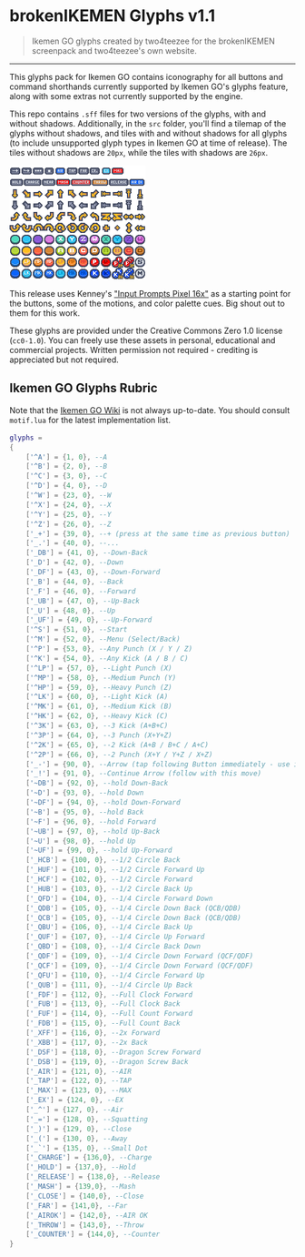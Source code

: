 # brokenIKEMEN Glyphs v1.1
> Ikemen GO glyphs created by two4teezee for the brokenIKEMEN screenpack and two4teezee's own website.
---
This glyphs pack for Ikemen GO contains iconography for all buttons and command shorthands currently supported by Ikemen GO's glyphs feature, along with some extras not currently supported by the engine.

This repo contains `.sff` files for two versions of the glyphs, with and without shadows.
Additionally, in the `src` folder, you'll find a tilemap of the glyphs without shadows, and tiles with and without shadows for all glyphs (to include unsupported glyph types in Ikemen GO at time of release).
The tiles without shadows are `20px`, while the tiles with shadows are `26px`.

![img](./src/tilemap-no-shadows.png)

This release uses Kenney's ["Input Prompts Pixel 16x"](https://www.kenney.nl/assets/input-prompts-pixel-16) as a starting point for the buttons, some of the motions, and color palette cues.
Big shout out to them for this work.

These glyphs are provided under the Creative Commons Zero 1.0 license (`cc0-1.0`).
You can freely use these assets in personal, educational and commercial projects.
Written permission not required - crediting is appreciated but not required.

## Ikemen GO Glyphs Rubric
Note that the [Ikemen GO Wiki](https://github.com/ikemen-engine/Ikemen-GO/wiki/Miscellaneous-info) is not always up-to-date.
You should consult `motif.lua` for the latest implementation list.

```lua
glyphs =
{
    ['^A'] = {1, 0}, --A
    ['^B'] = {2, 0}, --B
    ['^C'] = {3, 0}, --C
    ['^D'] = {4, 0}, --D
    ['^W'] = {23, 0}, --W
    ['^X'] = {24, 0}, --X
    ['^Y'] = {25, 0}, --Y
    ['^Z'] = {26, 0}, --Z
    ['_+'] = {39, 0}, --+ (press at the same time as previous button)
    ['_.'] = {40, 0}, --...
    ['_DB'] = {41, 0}, --Down-Back
    ['_D'] = {42, 0}, --Down
    ['_DF'] = {43, 0}, --Down-Forward
    ['_B'] = {44, 0}, --Back
    ['_F'] = {46, 0}, --Forward
    ['_UB'] = {47, 0}, --Up-Back
    ['_U'] = {48, 0}, --Up
    ['_UF'] = {49, 0}, --Up-Forward
    ['^S'] = {51, 0}, --Start
    ['^M'] = {52, 0}, --Menu (Select/Back)
    ['^P'] = {53, 0}, --Any Punch (X / Y / Z)
    ['^K'] = {54, 0}, --Any Kick (A / B / C)
    ['^LP'] = {57, 0}, --Light Punch (X)
    ['^MP'] = {58, 0}, --Medium Punch (Y)
    ['^HP'] = {59, 0}, --Heavy Punch (Z)
    ['^LK'] = {60, 0}, --Light Kick (A)
    ['^MK'] = {61, 0}, --Medium Kick (B)
    ['^HK'] = {62, 0}, --Heavy Kick (C)
    ['^3K'] = {63, 0}, --3 Kick (A+B+C)
    ['^3P'] = {64, 0}, --3 Punch (X+Y+Z)
    ['^2K'] = {65, 0}, --2 Kick (A+B / B+C / A+C)
    ['^2P'] = {66, 0}, --2 Punch (X+Y / Y+Z / X+Z)
    ['_-'] = {90, 0}, --Arrow (tap following Button immediately - use in combos)
    ['_!'] = {91, 0}, --Continue Arrow (follow with this move)
    ['~DB'] = {92, 0}, --hold Down-Back
    ['~D'] = {93, 0}, --hold Down
    ['~DF'] = {94, 0}, --hold Down-Forward
    ['~B'] = {95, 0}, --hold Back
    ['~F'] = {96, 0}, --hold Forward
    ['~UB'] = {97, 0}, --hold Up-Back
    ['~U'] = {98, 0}, --hold Up
    ['~UF'] = {99, 0}, --hold Up-Forward
    ['_HCB'] = {100, 0}, --1/2 Circle Back
    ['_HUF'] = {101, 0}, --1/2 Circle Forward Up
    ['_HCF'] = {102, 0}, --1/2 Circle Forward
    ['_HUB'] = {103, 0}, --1/2 Circle Back Up
    ['_QFD'] = {104, 0}, --1/4 Circle Forward Down
    ['_QDB'] = {105, 0}, --1/4 Circle Down Back (QCB/QDB)
    ['_QCB'] = {105, 0}, --1/4 Circle Down Back (QCB/QDB)
    ['_QBU'] = {106, 0}, --1/4 Circle Back Up
    ['_QUF'] = {107, 0}, --1/4 Circle Up Forward
    ['_QBD'] = {108, 0}, --1/4 Circle Back Down
    ['_QDF'] = {109, 0}, --1/4 Circle Down Forward (QCF/QDF)
    ['_QCF'] = {109, 0}, --1/4 Circle Down Forward (QCF/QDF)
    ['_QFU'] = {110, 0}, --1/4 Circle Forward Up
    ['_QUB'] = {111, 0}, --1/4 Circle Up Back
    ['_FDF'] = {112, 0}, --Full Clock Forward
    ['_FUB'] = {113, 0}, --Full Clock Back
    ['_FUF'] = {114, 0}, --Full Count Forward
    ['_FDB'] = {115, 0}, --Full Count Back
    ['_XFF'] = {116, 0}, --2x Forward
    ['_XBB'] = {117, 0}, --2x Back
    ['_DSF'] = {118, 0}, --Dragon Screw Forward
    ['_DSB'] = {119, 0}, --Dragon Screw Back
    ['_AIR'] = {121, 0}, --AIR
    ['_TAP'] = {122, 0}, --TAP
    ['_MAX'] = {123, 0}, --MAX
    ['_EX'] = {124, 0}, --EX
    ['_^'] = {127, 0}, --Air
    ['_='] = {128, 0}, --Squatting
    ['_)'] = {129, 0}, --Close
    ['_('] = {130, 0}, --Away
    ['_`'] = {135, 0}, --Small Dot
    ['_CHARGE'] = {136,0}, --Charge
    ['_HOLD'] = {137,0}, --Hold
    ['_RELEASE'] = {138,0}, --Release
    ['_MASH'] = {139,0}, --Mash
    ['_CLOSE'] = {140,0}, --Close
    ['_FAR'] = {141,0}, --Far
    ['_AIROK'] = {142,0}, --AIR OK
    ['_THROW'] = {143,0}, --Throw
    ['_COUNTER'] = {144,0}, --Counter
}
```